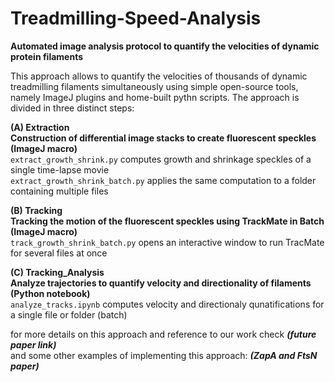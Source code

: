 # Treadmilling-Speed-Analysis
**Automated image analysis protocol to quantify the velocities of dynamic protein filaments**

This approach allows to quantify the velocities of thousands of dynamic treadmilling filaments simultaneously using simple open-source tools, namely ImageJ plugins and home-built pythn scripts. The approach is divided in three distinct steps:

**(A) Extraction** <br>
**Construction of differential image stacks to create fluorescent speckles (ImageJ macro)** <br>
`extract_growth_shrink.py` computes growth and shrinkage speckles of a single time-lapse movie <br>
`extract_growth_shrink_batch.py` applies the same computation to a folder containing multiple files <br>

**(B) Tracking** <br>
**Tracking the motion of the fluorescent speckles using TrackMate in Batch (ImageJ macro)** <br>
`track_growth_shrink_batch.py` opens an interactive window to run TracMate for several files at once <br>
 
**(C) Tracking_Analysis** <br>
**Analyze trajectories to quantify velocity and directionality of filaments (Python notebook)** <br>
`analyze_tracks.ipynb` computes velocity and directionaly qunatifications for a single file or folder (batch) <br>

for more details on this approach and reference to our work check ***(future paper link)*** <br>
and some other examples of implementing this approach: ***(ZapA and FtsN paper)***
